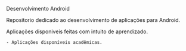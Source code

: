 Desenvolvimento Android 

Repositorio dedicado ao desenvolvimento de aplicações para Android.

Aplicações disponiveis feitas com intuito de aprendizado.
	
	- Aplicações disponíveis acadêmicas.

